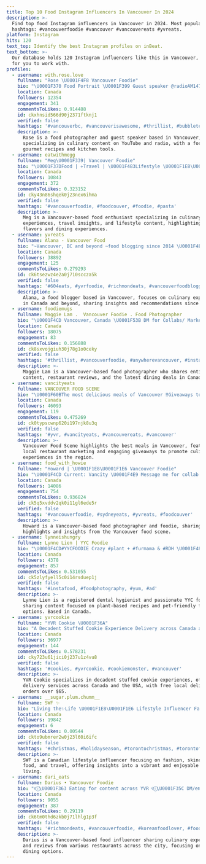 ```yaml
---
title: Top 10 Food Instagram Influencers In Vancouver In 2024
description: >-
  Find top food Instagram influencers in Vancouver in 2024. Most popular
  hashtags: #vancouverfoodie #vancouver #vancouvereats #yvreats.
platform: Instagram
hits: 120
text_top: Identify the best Instagram profiles on inBeat.
text_bottom: >-
  Our database holds 120 Instagram influencers like this in Vancouver, Canada
  for you to work with.
profiles:
  - username: with.rose.love
    fullname: "Rose \U0001F4F8 Vancouver Foodie"
    bio: "\U0001F370 Food Portrait \U0001F399 Guest speaker @radioAM1470\U0001F4CD \U0001F3A5 YouTube \U0001F4F8 DM for collaboration $100 off Thermomix TM6 (link) for"
    location: Canada
    followers: 12354
    engagement: 341
    commentsToLikes: 0.914488
    id: ckxhnsid566d90j2371ftknj1
    verified: false
    hashtags: '#vancouverbc, #vancouverisawesome, #thrillist, #bubbletea'
    description: >-
      Rose is a food photographer and guest speaker based in Vancouver,
      specializing in culinary content on YouTube and radio, with a focus on
      gourmet recipes and kitchen tools.
  - username: eatwithmegg
    fullname: "Meg\U0001F339| Vancouver Foodie"
    bio: "\U0001F37D️Food | ✈️Travel | \U0001F483Lifestyle \U0001F1E8\U0001F1E6 YVR \U0001F4E9DM/Email for Collab/Media Inquiries \U0001F375& \U0001F363 Enthusiasts |\U0001F9CBBubble Tea Addict TIKTOK:"
    location: Canada
    followers: 10843
    engagement: 372
    commentsToLikes: 0.323152
    id: cky43n86shqek0j23nex6ihma
    verified: false
    hashtags: '#vancouverfoodie, #foodcouver, #foodie, #pasta'
    description: >-
      Meg is a Vancouver-based food enthusiast specializing in culinary
      experiences, travel insights, and lifestyle content, highlighting local
      flavors and dining experiences.
  - username: yvreats
    fullname: Alana - Vancouver Food
    bio: "~Vancouver, BC and beyond ~food blogging since 2014 \U0001F4E7 yvreats@gmail.com"
    location: Canada
    followers: 38892
    engagement: 125
    commentsToLikes: 0.279293
    id: ck6tsezwz4e2a0j710sccza5k
    verified: false
    hashtags: '#604eats, #yvrfoodie, #richmondeats, #vancouverfoodblogger'
    description: >-
      Alana, a food blogger based in Vancouver, focuses on culinary experiences
      in Canada and beyond, sharing insights and recommendations since 2014.
  - username: foodiemugs
    fullname: Maggie Lam .  Vancouver Foodie . Food Photographer
    bio: "\U0001F4CD Vancouver, Canada \U0001F53B DM for Collabs/ Marketing / Media / UGC \U0001F4E7 foodiemugs@gmail.com Sharing Tasty Foods, New Restaurants, Latest Deals!"
    location: Canada
    followers: 18075
    engagement: 83
    commentsToLikes: 0.156888
    id: ck8sxvojgiuh30j78g1o0ceky
    verified: false
    hashtags: '#thrillist, #vancouverfoodie, #anywherevancouver, #instadfw'
    description: >-
      Maggie Lam is a Vancouver-based food photographer who shares enticing food
      content, restaurant reviews, and the latest dining deals in Canada.
  - username: vancityeats
    fullname: VANCOUVER FOOD SCENE
    bio: "\U0001F60BThe most delicious meals of Vancouver ‼️Giveaways to the best restaurants \U0001F933Providing marketing services for local restaurants"
    location: Canada
    followers: 46093
    engagement: 119
    commentsToLikes: 0.475269
    id: ck0typscwnp620i197njk8u3q
    verified: false
    hashtags: '#yvr, #vancityeats, #vancouvereats, #vancouver'
    description: >-
      Vancouver Food Scene highlights the best meals in Vancouver, featuring
      local restaurant marketing and engaging giveaways to promote culinary
      experiences in the region.
  - username: food_with_howie
    fullname: "Howard | \U0001F1E8\U0001F1E6 Vancouver Foodie"
    bio: "\U0001F4CD Current: Vancity \U0001F4E9 Message me for collab or inquiry! Food Photographer \U0001F4F8 & Foodie \U0001F9C1\U0001F35C\U0001F9CB 10 Vancouver foodies must follow:"
    location: Canada
    followers: 14086
    engagement: 754
    commentsToLikes: 0.936824
    id: ck5q5xvddv2qk0i11gl6ede5r
    verified: false
    hashtags: '#vancouverfoodie, #sydneyeats, #yvreats, #foodcouver'
    description: >-
      Howard is a Vancouver-based food photographer and foodie, sharing culinary
      highlights and insights from the Vancouver food scene.
  - username: lynneishungry
    fullname: Lynne Lien | YYC Foodie
    bio: "\U0001F4CD#YYCFOODIE Crazy #plant + #furmama & #RDH \U0001F481\U0001F3FB‍♀️\U0001F9B7\U0001F436\U0001F331 • \U0001F31F \U0001F4E7 DM or email for collabs & events"
    location: Canada
    followers: 4378
    engagement: 857
    commentsToLikes: 0.531055
    id: ck5zlyfyell5c0i14rsduep1j
    verified: false
    hashtags: '#instafood, #foodphotography, #yum, #ad'
    description: >-
      Lynne Lien is a registered dental hygienist and passionate YYC foodie,
      sharing content focused on plant-based recipes and pet-friendly food
      options. Based in Canada.
  - username: yvrcookie
    fullname: "YVR Cookie \U0001F36A"
    bio: "A Decadent Stuffed Cookie Experience Delivery across Canada and USA\U0001F381 Free local delivery over $65"
    location: Canada
    followers: 36977
    engagement: 144
    commentsToLikes: 0.578231
    id: cky723u61jici0j237u1z4vu8
    verified: false
    hashtags: '#cookies, #yvrcookie, #cookiemonster, #vancouver'
    description: >-
      YVR Cookie specializes in decadent stuffed cookie experiences, offering
      delivery services across Canada and the USA, with free local delivery for
      orders over $65.
  - username: __sugar.plum.chumm__
    fullname: SWF ✨
    bio: "Living the✨Life \U0001F1E8\U0001F1E6 Lifestyle Influencer Fashion|Skincare|Food|Travel|Lifestyle & everything nice!"
    location: Canada
    followers: 19842
    engagement: 6
    commentsToLikes: 0.00544
    id: ckto9ubmrer2w0j23l60i6ifc
    verified: false
    hashtags: '#christmas, #holidayseason, #torontochristmas, #torontofoodie'
    description: >-
      SWF is a Canadian lifestyle influencer focusing on fashion, skincare,
      food, and travel, offering insights into a vibrant and enjoyable way of
      living.
  - username: dari_eats
    fullname: Darius • Vancouver Foodie
    bio: "୧⍤⃝\U0001F363 Eating for content across YVR ୧⍤⃝\U0001F35C DM/email: dari.eats@gmail.com"
    location: Canada
    followers: 9055
    engagement: 387
    commentsToLikes: 0.29119
    id: ck6tm0thd6zkb0j71lhlg1p3f
    verified: false
    hashtags: '#richmondeats, #vancouverfoodie, #koreanfoodlover, #foodmemes'
    description: >-
      Darius is a Vancouver-based food influencer sharing culinary experiences
      and reviews from various restaurants across the city, focusing on diverse
      dining options.
---
```


